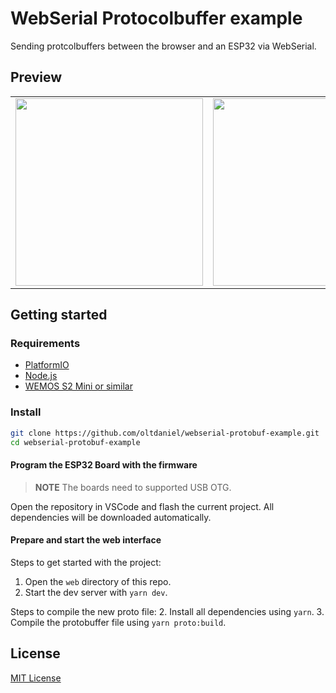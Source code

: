 # WebSerial Protocolbuffer example

Sending protcolbuffers between the browser and an ESP32 via WebSerial.

## Preview

| | |
|-|-|
| <img src="https://github.com/oltdaniel/webserial-protobuf-example/assets/53529846/141083cf-4d77-4ded-b96b-f06361277871" width="300" /> | <img src="https://github.com/oltdaniel/webserial-protobuf-example/assets/53529846/e2acf29d-df8f-4b3a-9e97-604d2f32f488" width="300" /> |


## Getting started

### Requirements

- [PlatformIO](https://platformio.org/)
- [Node.js](https://nodejs.org)
- [WEMOS S2 Mini or similar](https://www.wemos.cc/en/latest/s2/s2_mini.html)

### Install

```bash
git clone https://github.com/oltdaniel/webserial-protobuf-example.git
cd webserial-protobuf-example
```

#### Program the ESP32 Board with the firmware

> **NOTE** The boards need to supported USB OTG.

Open the repository in VSCode and flash the current project. All dependencies will be downloaded automatically.

#### Prepare and start the web interface

Steps to get started with the project:
1. Open the `web` directory of this repo.
2. Start the dev server with `yarn dev`.

Steps to compile the new proto file:
2. Install all dependencies using `yarn`.
3. Compile the protobuffer file using `yarn proto:build`.

## License

[MIT License](./LICENSE)
